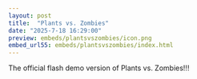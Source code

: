 ```yaml
---
layout: post
title:  "Plants vs. Zombies"
date: "2025-7-18 16:29:00"
preview: embeds/plantsvszombies/icon.png
embed_url55: embeds/plantsvszombies/index.html
---
```

The official flash demo version of Plants vs. Zombies!!!